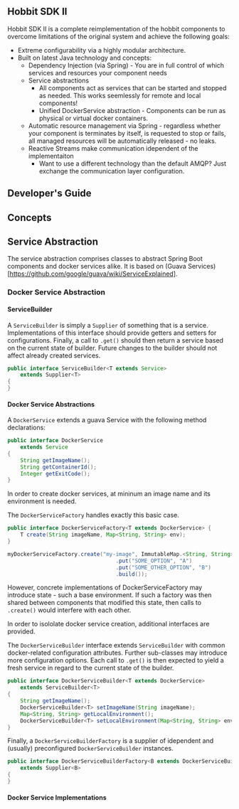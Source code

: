 ## Hobbit SDK II

Hobbit SDK II is a complete reimplementation of the hobbit components to overcome limitations of the original system and achieve the following goals:

* Extreme configurability via a highly modular architecture.
* Built on latest Java technology and concepts:
  * Dependency Injection (via Spring) - You are in full control of which services and resources your component needs
  * Service abstractions
    * All components act as services that can be started and stopped as needed. This works seemlessly for remote and local components!
    * Unified DockerService abstraction - Components can be run as physical or virtual docker containers.
  * Automatic resource management via Spring - regardless whether your component is terminates by itself, is requested to stop or fails, all managed resources will be automatically released - no leaks.
  * Reactive Streams make communication idependent of the implementaiton
    * Want to use a different technology than the default AMQP? Just exchange the communication layer configuration.


## Developer's Guide

## Concepts

## Service Abstraction
The service abstraction comprises classes to abstract Spring Boot components and docker services alike.
It is based on (Guava Services)[https://github.com/google/guava/wiki/ServiceExplained].

### Docker Service Abstraction


#### ServiceBuilder
A `ServiceBuilder` is simply a `Supplier` of something that is a service.
Implementations of this interface should provide getters and setters for configurations. Finally, a call to `.get()` should then return a service based on the current state of builder. Future changes to the builder should not affect already created services.

```java
public interface ServiceBuilder<T extends Service>
    extends Supplier<T>
{
}
```

#### Docker Service Abstractions
A `DockerService` extends a guava Service with the following method declarations:

```java
public interface DockerService
    extends Service
{
    String getImageName();
    String getContainerId();
    Integer getExitCode();
}
```


In order to create docker services, at mininum an image name and its environment is needed.

The `DockerServiceFactory` handles exactly this basic case.
```java
public interface DockerServiceFactory<T extends DockerService> {
    T create(String imageName, Map<String, String> env);
}
```

```java
myDockerServiceFactory.create("my-image", ImmutableMap.<String, String>builder()
                                  .put("SOME_OPTION", "A")
                                  .put("SOME_OTHER_OPTION", "B")
                                  .build());
```

However, concrete implementations of DockerServiceFactory may introduce state - such a base environment.
If such a factory was then shared between components that modified this state, then calls to `.create()` would interfere with each other.

In order to isololate docker service creation, additional interfaces are provided.


The `DockerServiceBuilder` interface extends `ServiceBuilder` with common docker-related configuration attributes. Further sub-classes may introduce more configuration options. Each call to `.get()` is then expected to yield a fresh service in regard to the current state of the builder.

```java
public interface DockerServiceBuilder<T extends DockerService>
    extends ServiceBuilder<T>
{
    String getImageName();
    DockerServiceBuilder<T> setImageName(String imageName);
    Map<String, String> getLocalEnvironment();
    DockerServiceBuilder<T> setLocalEnvironment(Map<String, String> environment);
}
```

Finally, a `DockerServiceBuilderFactory` is a supplier of idependent and (usually) preconfigured `DockerServiceBuilder` instances.

```java
public interface DockerServiceBuilderFactory<B extends DockerServiceBuilder<? extends DockerService>>
    extends Supplier<B>
{
}
```

#### Docker Service Implementations






